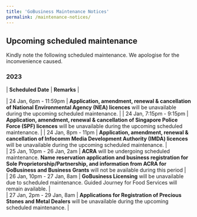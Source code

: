 ```yaml
---
title: 'GoBusiness Maintenance Notices'
permalink: /maintenance-notices/
---
```


## Upcoming scheduled maintenance

Kindly note the following scheduled maintenance. We apologise for the inconvenience caused.

### 2023 

| **Scheduled Date** | **Remarks** |  

| 24 Jan, 6pm - 11:59pm | **Application, amendment, renewal & cancellation of National Environmental Agency (NEA) licences** will be unavailable during the upcoming scheduled maintenance. | 
| 24 Jan, 7:15pm - 9:15pm | **Application, amendment, renewal & cancellation of Singapore Police Force (SPF) licences** will be unavailable during the upcoming scheduled maintenance. | 
| 24 Jan, 8pm - 11pm | **Application, amendment, renewal & cancellation of Infocomm Media Development Authority (IMDA) licences** will be unavailable during the upcoming scheduled maintenance. |  
| 25 Jan, 10pm - 26 Jan, 2am | **ACRA** will be undergoing scheduled maintenance. **Name reservation application and business registration for Sole Proprietorship/Partnership, and information from ACRA for GoBusiness and Business Grants** will not be available during this period |   
| 26 Jan, 10pm - 27 Jan, 8am | **GoBusiness Licensing** will be unavailable due to scheduled maintenance. Guided Journey for Food Services will remain available. |        
| 27 Jan, 2pm - 29 Jan, 8am | **Applications for Registration of Precious Stones and Metal Dealers** will be unavailable during the upcoming scheduled maintenance. | 


<script src="/jquery/jquery.min.js"></script>
<script src="/jquery/resize-tables.js"></script>
